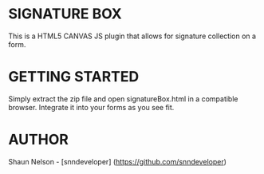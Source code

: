  # SIGNATURE BOX

This is a HTML5 CANVAS JS plugin that allows for signature collection on a form.

# GETTING STARTED

Simply extract the zip file and open signatureBox.html in a compatible browser. Integrate it into your forms as you see fit.

# AUTHOR 

Shaun Nelson - [snndeveloper]
(https://github.com/snndeveloper)





